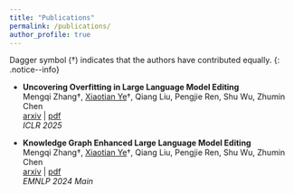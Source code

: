 ```yaml
---
title: "Publications"
permalink: /publications/
author_profile: true
---
```


Dagger symbol (†) indicates that the authors have contributed equally. 
{: .notice--info}

- **Uncovering Overfitting in Large Language Model Editing**  
	Mengqi Zhang†, <u>Xiaotian Ye</u>†, Qiang Liu, Pengjie Ren, Shu Wu, Zhumin Chen  
	[arxiv](https://arxiv.org/abs/2410.07819) | [pdf](/files/papers/EVOKE.pdf)  
	*ICLR 2025*

- **Knowledge Graph Enhanced Large Language Model Editing**  
	Mengqi Zhang†, <u>Xiaotian Ye</u>†, Qiang Liu, Pengjie Ren, Shu Wu, Zhumin Chen  
	[arxiv](https://arxiv.org/abs/2402.13593) | [pdf](/files/papers/GLAME.pdf)  
	*EMNLP 2024 Main*  
	
	
